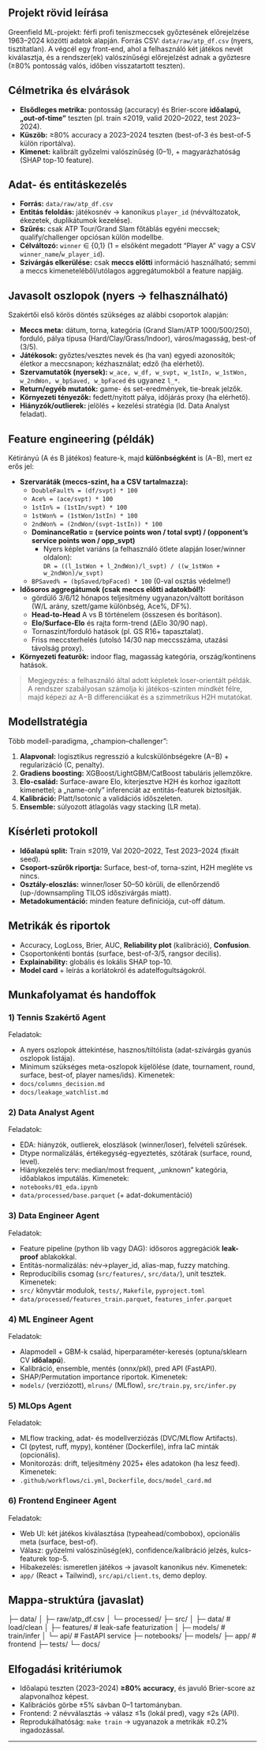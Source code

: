 ## Projekt rövid leírása

Greenfield ML-projekt: férfi profi teniszmeccsek győztesének előrejelzése 1963–2024 közötti adatok alapján. Forrás CSV: `data/raw/atp_df.csv` (nyers, tisztítatlan). A végcél egy front-end, ahol a felhasználó két játékos nevét kiválasztja, és a rendszer(ek) valószínűségi előrejelzést adnak a győztesre (≥80% pontosság valós, időben visszatartott teszten).

## Célmetrika és elvárások

- **Elsődleges metrika:** pontosság (accuracy) és Brier-score **időalapú, „out-of-time”** teszten (pl. train ≤2019, valid 2020–2022, test 2023–2024).
- **Küszöb:** ≥80% accuracy a 2023–2024 teszten (best-of-3 és best-of-5 külön riportálva).
- **Kimenet:** kalibrált győzelmi valószínűség (0–1), + magyarázhatóság (SHAP top-10 feature).

## Adat- és entitáskezelés

- **Forrás:** `data/raw/atp_df.csv`
- **Entitás feloldás:** játékosnév → kanonikus `player_id` (névváltozatok, ékezetek, duplikátumok kezelése).
- **Szűrés:** csak ATP Tour/Grand Slam főtáblás egyéni meccsek; qualify/challenger opciósan külön modellbe.
- **Célváltozó:** `winner` ∈ {0,1} (1 = elsőként megadott “Player A” vagy a CSV `winner_name`/`w_player_id`).
- **Szivárgás elkerülése:** csak **meccs előtti** információ használható; semmi a meccs kimeneteléből/utólagos aggregátumokból a feature napjáig.

## Javasolt oszlopok (nyers → felhasználható)

Szakértői első körös döntés szükséges az alábbi csoportok alapján:

- **Meccs meta:** dátum, torna, kategória (Grand Slam/ATP 1000/500/250), forduló, pálya típusa (Hard/Clay/Grass/Indoor), város/magasság, best-of (3/5).
- **Játékosok:** győztes/vesztes nevek és (ha van) egyedi azonosítók; életkor a meccsnapon; kézhasználat; edző (ha elérhető).
- **Szervamutatók (nyersek):** `w_ace, w_df, w_svpt, w_1stIn, w_1stWon, w_2ndWon, w_bpSaved, w_bpFaced` és ugyanez `l_*`.
- **Return/egyéb mutatók:** game- és set-eredmények, tie-break jelzők.
- **Környezeti tényezők:** fedett/nyitott pálya, időjárás proxy (ha elérhető).
- **Hiányzók/outlierek:** jelölés + kezelési stratégia (ld. Data Analyst feladat).

## Feature engineering (példák)

Kétirányú (A és B játékos) feature-k, majd **különbségként** is (A−B), mert ez erős jel:

- **Szervaráták (meccs-szint, ha a CSV tartalmazza):**
  - `DoubleFault% = (df/svpt) * 100`
  - `Ace% = (ace/svpt) * 100`
  - `1stIn% = (1stIn/svpt) * 100`
  - `1stWon% = (1stWon/1stIn) * 100`
  - `2ndWon% = (2ndWon/(svpt-1stIn)) * 100`
  - **DominanceRatio = (service points won / total svpt) / (opponent’s service points won / opp_svpt)**
    - Nyers képlet variáns (a felhasználó ötlete alapján loser/winner oldalon):  
      `DR = ((l_1stWon + l_2ndWon)/l_svpt) / ((w_1stWon + w_2ndWon)/w_svpt)`
  - `BPSaved% = (bpSaved/bpFaced) * 100` (0-val osztás védelme!)
- **Idősoros aggregátumok (csak meccs előtti adatokból!):**
  - gördülő 3/6/12 hónapos teljesítmény ugyanazon/váltott borításon (W/L arány, szett/game különbség, Ace%, DF%).
  - **Head-to-Head** A vs B történelem (összesen és borításon).
  - **Elo/Surface-Elo** és rajta form-trend (ΔElo 30/90 nap).
  - Tornaszint/forduló hatások (pl. GS R16+ tapasztalat).
  - Friss meccsterhelés (utolsó 14/30 nap meccsszáma, utazási távolság proxy).
- **Környezeti featurök:** indoor flag, magasság kategória, ország/kontinens hatások.

> Megjegyzés: a felhasználó által adott képletek loser-orientált példák. A rendszer szabályosan számolja ki játékos-szinten mindkét félre, majd képezi az A−B differenciákat és a szimmetrikus H2H mutatókat.

## Modellstratégia

Több modell-paradigma, „champion–challenger”:

1. **Alapvonal:** logisztikus regresszió a kulcskülönbségekre (A−B) + regularizáció (C, penalty).
2. **Gradiens boosting:** XGBoost/LightGBM/CatBoost tabuláris jellemzőkre.
3. **Elo-család:** Surface-aware Elo, kiterjesztve H2H és korhoz igazított kimenettel; a „name-only” inferenciát az entitás-featurek biztosítják.
4. **Kalibráció:** Platt/Isotonic a validációs időszeleten.
5. **Ensemble:** súlyozott átlagolás vagy stacking (LR meta).

## Kísérleti protokoll

- **Időalapú split:** Train ≤2019, Val 2020–2022, Test 2023–2024 (fixált seed).
- **Csoport-szűrők riportja:** Surface, best-of, torna-szint, H2H megléte vs nincs.
- **Osztály-eloszlás:** winner/loser 50–50 körüli, de ellenőrzendő (up-/downsampling TILOS időszivárgás miatt).
- **Metadokumentáció:** minden feature definíciója, cut-off dátum.

## Metrikák és riportok

- Accuracy, LogLoss, Brier, AUC, **Reliability plot** (kalibráció), **Confusion**.
- Csoportonkénti bontás (surface, best-of-3/5, rangsor decilis).
- **Explainability:** globális és lokális SHAP top-10.
- **Model card** + leírás a korlátokról és adatelfogultságokról.

## Munkafolyamat és handoffok

### 1) Tennis Szakértő Agent

Feladatok:

- A nyers oszlopok áttekintése, hasznos/tiltólista (adat-szivárgás gyanús oszlopok listája).
- Minimum szükséges meta-oszlopok kijelölése (date, tournament, round, surface, best-of, player names/ids).
  Kimenetek:
- `docs/columns_decision.md`
- `docs/leakage_watchlist.md`

### 2) Data Analyst Agent

Feladatok:

- EDA: hiányzók, outlierek, eloszlások (winner/loser), felvételi szűrések.
- Dtype normalizálás, értékegység-egyeztetés, szótárak (surface, round, level).
- Hiánykezelés terv: median/most frequent, „unknown” kategória, időablakos imputálás.
  Kimenetek:
- `notebooks/01_eda.ipynb`
- `data/processed/base.parquet` (+ adat-dokumentáció)

### 3) Data Engineer Agent

Feladatok:

- Feature pipeline (python lib vagy DAG): idősoros aggregációk **leak-proof** ablakokkal.
- Entitás-normalizálás: név→player_id, alias-map, fuzzy matching.
- Reproducibilis csomag (`src/features/`, `src/data/`), unit tesztek.
  Kimenetek:
- `src/` könyvtár modulok, `tests/`, `Makefile`, `pyproject.toml`
- `data/processed/features_train.parquet`, `features_infer.parquet`

### 4) ML Engineer Agent

Feladatok:

- Alapmodell + GBM-k család, hiperparaméter-keresés (optuna/sklearn CV **időalapú**).
- Kalibráció, ensemble, mentés (onnx/pkl), pred API (FastAPI).
- SHAP/Permutation importance riportok.
  Kimenetek:
- `models/` (verziózott), `mlruns/` (MLflow), `src/train.py`, `src/infer.py`

### 5) MLOps Agent

Feladatok:

- MLflow tracking, adat- és modellverziózás (DVC/MLflow Artifacts).
- CI (pytest, ruff, mypy), konténer (Dockerfile), infra IaC minták (opcionális).
- Monitorozás: drift, teljesítmény 2025+ éles adatokon (ha lesz feed).
  Kimenetek:
- `.github/workflows/ci.yml`, `Dockerfile`, `docs/model_card.md`

### 6) Frontend Engineer Agent

Feladatok:

- Web UI: két játékos kiválasztása (typeahead/combobox), opcionális meta (surface, best-of).
- Válasz: győzelmi valószínűség(ek), confidence/kalibráció jelzés, kulcs-featurek top-5.
- Hibakezelés: ismeretlen játékos → javasolt kanonikus név.
  Kimenetek:
- `app/` (React + Tailwind), `src/api/client.ts`, demo deploy.

## Mappa-struktúra (javaslat)

├─ data/
│ ├─ raw/atp_df.csv
│ └─ processed/
├─ src/
│ ├─ data/ # load/clean
│ ├─ features/ # leak-safe featurization
│ ├─ models/ # train/infer
│ └─ api/ # FastAPI service
├─ notebooks/
├─ models/
├─ app/ # frontend
├─ tests/
└─ docs/

## Elfogadási kritériumok

- Időalapú teszten (2023–2024) **≥80% accuracy**, és javuló Brier-score az alapvonalhoz képest.
- Kalibrációs görbe ±5% sávban 0–1 tartományban.
- Frontend: 2 névválasztás → válasz ≤1s (lokál pred), vagy ≤2s (API).
- Reprodukálhatóság: `make train` → ugyanazok a metrikák ±0.2% ingadozással.

---

